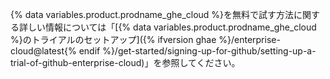 {% data variables.product.prodname_ghe_cloud %}を無料で試す方法に関する詳しい情報については「[{% data variables.product.prodname_ghe_cloud %}のトライアルのセットアップ]({% ifversion ghae %}/enterprise-cloud@latest{% endif %}/get-started/signing-up-for-github/setting-up-a-trial-of-github-enterprise-cloud)」を参照してください。
